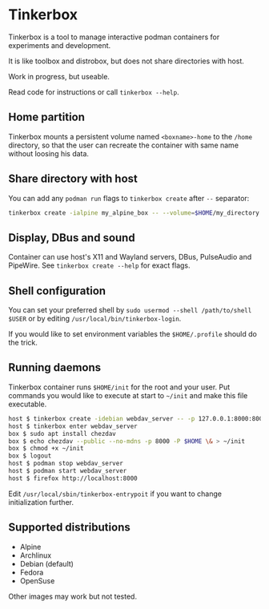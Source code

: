 # Tinkerbox

Tinkerbox is a tool to manage interactive podman containers for experiments and development.

It is like toolbox and distrobox, but does not share directories with host.

Work in progress, but useable.

Read code for instructions or call `tinkerbox --help`.


## Home partition

Tinkerbox mounts a persistent volume named `<boxname>-home` to the `/home` directory,
so that the user can recreate the container with same name without loosing his data.


## Share directory with host

You can add any `podman run` flags to `tinkerbox create` after `--` separator:
```bash
tinkerbox create -ialpine my_alpine_box -- --volume=$HOME/my_directory:$HOME/my_directory:rw
```


## Display, DBus and sound

Container can use host's X11 and Wayland servers, DBus, PulseAudio and PipeWire.
See `tinkerbox create --help` for exact flags.


## Shell configuration

You can set your preferred shell by `sudo usermod --shell /path/to/shell $USER` or by editing `/usr/local/bin/tinkerbox-login`.

If you would like to set environment variables the `$HOME/.profile` should do the trick.

## Running daemons

Tinkerbox container runs `$HOME/init` for the root and your user.
Put commands you would like to execute at start to `~/init` and make this file executable.

```bash
host $ tinkerbox create -idebian webdav_server -- -p 127.0.0.1:8000:8000
host $ tinkerbox enter webdav_server
box $ sudo apt install chezdav
box $ echo chezdav --public --no-mdns -p 8000 -P $HOME \& > ~/init
box $ chmod +x ~/init
box $ logout
host $ podman stop webdav_server
host $ podman start webdav_server
host $ firefox http://localhost:8000
```

Edit `/usr/local/sbin/tinkerbox-entrypoit` if you want to change initialization further.


## Supported distributions

 * Alpine
 * Archlinux
 * Debian (default)
 * Fedora
 * OpenSuse
        
Other images may work but not tested.

